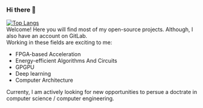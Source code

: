 ### Hi there 👋
[![Top Langs](https://github-readme-stats.vercel.app/api/top-langs/?username=salehjg&layout=compact&theme=algolia)](https://github.com/anuraghazra/github-readme-stats)  
Welcome! Here you will find most of my open-source projects. Although, I also have an account on GitLab.  
Working in these fields are exciting to me:
- FPGA-based Acceleration 
- Energy-efficient Algorithms And Circuits
- GPGPU 
- Deep learning
- Computer Architecture

Currenty, I am actively looking for new opportunities to persue a doctrate in computer science / computer engineering.  

